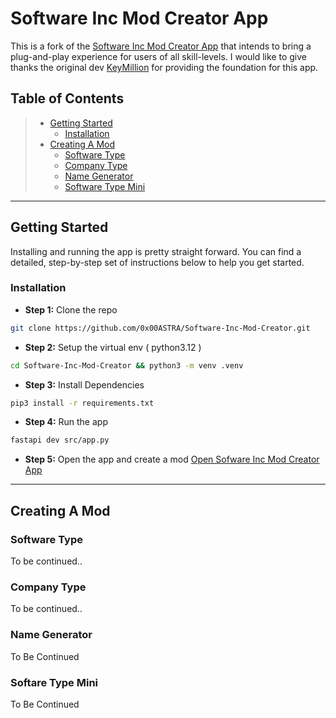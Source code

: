 # Software Inc Mod Creator App

This is a fork of the [Software Inc Mod Creator App]("https://github.com/KeyMillion/Software-Inc-Mod-Creator") that intends to bring a plug-and-play experience for users of all skill-levels. I would like to give thanks the original dev [KeyMillion]("https://github.com/KeyMillion") for providing the foundation for this app. 

## Table of Contents

>- [Getting Started](#getting-started)
>    - [Installation](#installation)
>- [Creating A Mod](#creating-a-mod)
>    - [Software Type](#software-type)
>    - [Company Type](#company-type)
>    - [Name Generator](#name-generator)
>    - [Software Type Mini](#softare-type-mini)

---

## Getting Started

Installing and running the app is pretty straight forward. You can find a detailed, step-by-step set of instructions below to help you get started.

### Installation

- **Step 1:** Clone the repo
```bash
git clone https://github.com/0x00ASTRA/Software-Inc-Mod-Creator.git
```
- **Step 2:** Setup the virtual env ( python3.12 )
```bash
cd Software-Inc-Mod-Creator && python3 -m venv .venv
``` 
- **Step 3:** Install Dependencies
```bash
pip3 install -r requirements.txt
```
- **Step 4:** Run the app
```bash
fastapi dev src/app.py
```
- **Step 5:** Open the app and create a mod
[Open Sofware Inc Mod Creator App]("http://localhost:8000/")

---

## Creating A Mod

### Software Type
To be continued..

### Company Type
To be continued..

### Name Generator
To Be Continued

### Softare Type Mini
To Be Continued